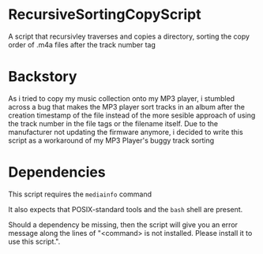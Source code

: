 # RecursiveSortingCopyScript
A script that recursivley traverses and copies a directory, sorting the copy order of .m4a files after the track number tag

# Backstory
As i tried to copy my music collection onto my MP3 player, i stumbled across a bug that makes the MP3 player sort tracks in an album after the creation timestamp of the file instead of the more sesible approach of using the track number in the file tags or the filename itself. Due to the manufacturer not updating the firmware anymore, i decided to write this script as a workaround of my MP3 Player's buggy track sorting

# Dependencies

This script requires the `mediainfo` command

It also expects that POSIX-standard tools and the `bash` shell are present.

Should a dependency be missing, then the script will give you an error message along the lines of "\<command\> is not installed. Please install it to use this script.".
